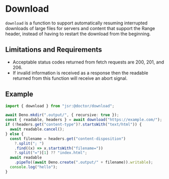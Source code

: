 # Download

`download` is a function to support automatically resuming interrupted downloads
of large files for servers and content that support the Range header, instead of
having to restart the download from the beginning.

## Limitations and Requirements

- Acceptable status codes returned from fetch requests are 200, 201, and 206.
- If invalid information is received as a response then the readable returned
  from this function will receive an abort signal.

## Example

```ts
import { download } from "jsr:@doctor/download";

await Deno.mkdir(".output/", { recursive: true });
const { readable, headers } = await download("https://example.com/");
if (!headers.get("content-type")?.startsWith("text/html")) {
  await readable.cancel();
} else {
  const filename = headers.get("content-disposition")
    ?.split("; ")
    .find((x) => x.startsWith("filename="))
    ?.split("=")[1] ?? "index.html";
  await readable
    .pipeTo((await Deno.create(".output/" + filename)).writable);
  console.log("hello");
}
```

